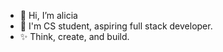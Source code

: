 - 👋 Hi, I’m alicia
- 👀 I'm CS student, aspiring full stack developer.
- ✨ Think, create, and build.


<!---
aaalicia233/aaalicia233 is a ✨ special ✨ repository because its `README.md` (this file) appears on your GitHub profile.
You can click the Preview link to take a look at your changes.
--->
